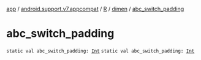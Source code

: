 [app](../../../index.md) / [android.support.v7.appcompat](../../index.md) / [R](../index.md) / [dimen](index.md) / [abc_switch_padding](./abc_switch_padding.md)

# abc_switch_padding

`static val abc_switch_padding: `[`Int`](https://kotlinlang.org/api/latest/jvm/stdlib/kotlin/-int/index.html)
`static val abc_switch_padding: `[`Int`](https://kotlinlang.org/api/latest/jvm/stdlib/kotlin/-int/index.html)